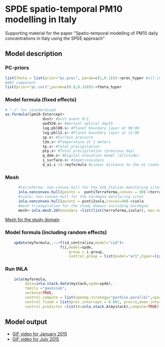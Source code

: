 # SPDE spatio-temporal PM10 modelling  in Italy

Supporting material for the paper "Spatio-temporal modelling of PM10 daily concentrations in Italy using the SPDE approach"


## Model description

### PC-priors

```r
list(theta = list(prior="pc.prec", param=c(1,0.1)))->prec_hyper #all'inizio era 0.01
#AR1 component
list(prior="pc.cor1",param=c(0.8,0.318))->theta_hyper 
```

### Model formula (fixed effects)

```r
# ".s" for standardized
as.formula(lpm10~Intercept+
                 dust+ #Dust event 0/1
                 aod550.s+ #Aerosol optical depth
                 log.pbl00.s+ #Planet boundary layer at 00:00
                 log.pbl12.s+ #Planet boundary layer at 12:00
                 sp.s+ #Surface pressure
                 t2m.s+ #Temperature at 2 meters
                 tp.s+ #Total precipitation
                 ptp.s+ #Total precipitation (previous day)
                 q_dem.s+ #Digital elevation model (altitude)
                 i_surface.s+ #Imperviousness
                 d_a1.s-1)->myformula #Linear distance to the a1 roads
```

### Mesh

```r
      #terraferma: non-convex-hull for the 410 Italian monitoring sites, excluding Sardinia
      inla.nonconvex.hull(points =  puntiTerraferma,convex = 90)->terraferma
      #isola: non-convex-hull for the Sardegna monitoring sites
      inla.nonconvex.hull(points = puntiIsola,convex=90)->isola 
      #mesh triangulation for the study domain including Sardegna
      mesh<-inla.mesh.2d(boundary =list(list(terraferma,isola)), max.edge = c(30,150),cutoff=5,offset=c(10),min.angle = 25)
```

[Mesh for the study domain](./docs/mesh.md)

### Model formula (including random effects)

```r
    update(myformula,.~.+f(id_centralina,model="iid")+
                         f(i,model=spde,
                             group = i.group,
                             control.group = list(model="ar1",hyper=list(theta=theta_hyper))))->myformula
```

### Run INLA

```r
    inla(myformula,
         data=inla.stack.data(mystack,spde=spde),
         family ="gaussian",
         verbose=TRUE,
         control.compute = list(openmp.strategy="pardiso.parallel",cpo=TRUE,waic=TRUE,dic=TRUE,config=TRUE),
         control.fixed = list(prec.intercept = 0.001, prec=1,mean.intercept=0),
         control.predictor =list(A=inla.stack.A(mystack),compute=TRUE) )->>inla.out
```


## Model output

* [GIF video for January 2015](./docs/video_january2015.md)
* [GIF video for July 2015](./docs/video_july2015.md)

